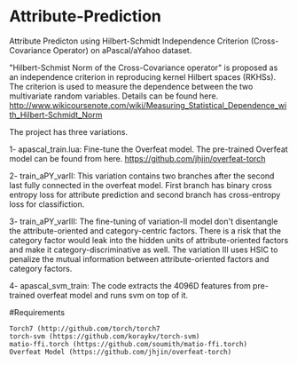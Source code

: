 # Attribute-Prediction

Attribute Predicton using Hilbert-Schmidt Independence Criterion (Cross-Covariance Operator) on aPascal/aYahoo dataset.

"Hilbert-Schmist Norm of the Cross-Covariance operator" is proposed as an independence criterion in reproducing kernel Hilbert spaces (RKHSs). The criterion is used to measure the dependence between the two multivariate random variables. Details can be found here.
http://www.wikicoursenote.com/wiki/Measuring_Statistical_Dependence_with_Hilbert-Schmidt_Norm

The project has three variations. 

1- apascal_train.lua: Fine-tune the Overfeat model. The pre-trained Overfeat model can be found from here.
https://github.com/jhjin/overfeat-torch

2- train_aPY_varII: This variation contains two branches after the second last fully connected in the overfeat model. First branch has binary cross entropy loss for attribute prediction and second branch has cross-entropy loss for classifiction.

3- train_aPY_varIII: The fine-tuning of variation-II model don't disentangle the attribute-oriented and category-centric factors. There is a risk that the category factor would leak into the hidden units of attribute-oriented factors and make it category-discriminative as well. The variation III uses HSIC to penalize the mutual information between attribute-oriented factors and category factors.

4- apascal_svm_train: The code extracts the 4096D features from pre-trained overfeat model and runs svm on top of it.

#Requirements
```
Torch7 (http://github.com/torch/torch7
torch-svm (https://github.com/koraykv/torch-svm)
matio-ffi.torch (https://github.com/soumith/matio-ffi.torch)
Overfeat Model (https://github.com/jhjin/overfeat-torch)

```
